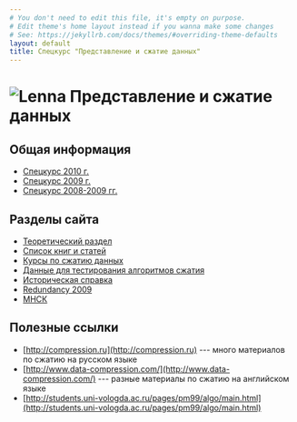 ```yaml
---
# You don't need to edit this file, it's empty on purpose.
# Edit theme's home layout instead if you wanna make some changes
# See: https://jekyllrb.com/docs/themes/#overriding-theme-defaults
layout: default
title: Спецкурс "Представление и сжатие данных"
---
```


# ![Lenna]({{site.baseurl}}/assets/img/lena.jpg) Представление и сжатие данных

## Общая информация

* [Спецкурс 2010 г.]({{site.baseurl}}/2010/)
* [Спецкурс 2009 г.]({{site.baseurl}}/2009/)
* [Спецкурс 2008-2009 гг.]({{site.baseurl}}/2008-2009/)

## Разделы сайта


* [Теоретический раздел]({{site.baseurl}}/theory/)
* [Список книг и статей]({{site.baseurl}}/info/books/)
* [Курсы по сжатию данных]({{site.baseurl}}/info/courses/)
* [Данные для тестирования алгоритмов сжатия]({{site.baseurl}}/info/test-data/)
* [Историческая справка]({{site.baseurl}}/info/history/)
* [Redundancy 2009]({{site.baseurl}}/conferences/redundancy2009/)
* [МНСК]({{site.baseurl}}/conferences/mnsk)

## Полезные ссылки

* [http://compression.ru](http://compression.ru) --- много материалов по сжатию на русском языке
* [http://www.data-compression.com/](http://www.data-compression.com/) --- разные материалы по сжатию на английском языке
* [http://students.uni-vologda.ac.ru/pages/pm99/algo/main.html](http://students.uni-vologda.ac.ru/pages/pm99/algo/main.html)
